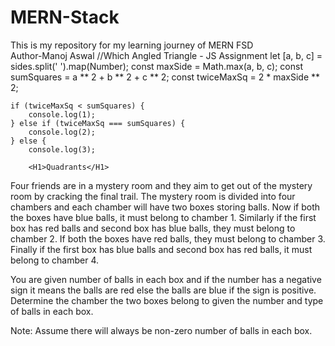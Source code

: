 # MERN-Stack
This is my repository for my learning journey of MERN FSD
<br>
Author-Manoj Aswal
//Which Angled Triangle - JS Assignment
  let [a, b, c] = sides.split(' ').map(Number);
    const maxSide = Math.max(a, b, c);
    const sumSquares = a ** 2 + b ** 2 + c ** 2;
    const twiceMaxSq = 2 * maxSide ** 2;

    if (twiceMaxSq < sumSquares) {
        console.log(1);
    } else if (twiceMaxSq === sumSquares) {
        console.log(2);
    } else {
        console.log(3);

        <H1>Quadrants</H1>
<P>Four friends are in a mystery room and they aim to get out of the mystery room by cracking the final trail. The mystery room is divided into four chambers and each chamber will have two boxes storing balls. Now if both the boxes have blue balls, it must belong to chamber 1. Similarly if the first box has red balls and second box has blue balls, they must belong to chamber 2. If both the boxes have red balls, they must belong to chamber 3. Finally if the first box has blue balls and second box has red balls, it must belong to chamber 4.

You are given number of balls in each box and if the number has a negative sign it means the balls are red else the balls are blue if the sign is positive. Determine the chamber the two boxes belong to given the number and type of balls in each box.

Note: Assume there will always be non-zero number of balls in each box.</P>
